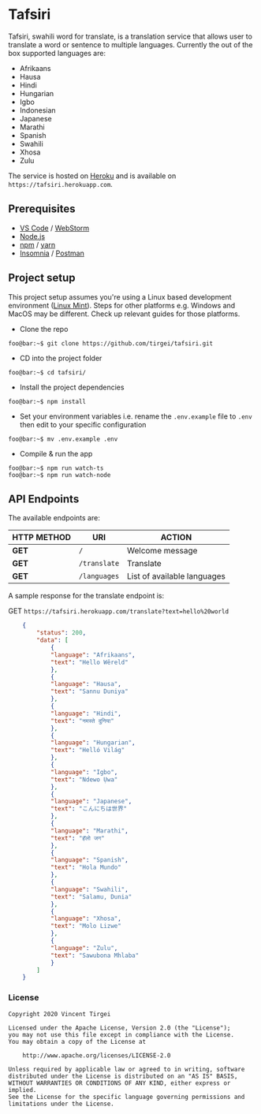 # Tafsiri

Tafsiri, swahili word for translate, is a translation service that allows user to translate a word or sentence to multiple languages. Currently the out of the box supported languages are:

- Afrikaans
- Hausa
- Hindi
- Hungarian
- Igbo
- Indonesian
- Japanese
- Marathi
- Spanish
- Swahili
- Xhosa
- Zulu

The service is hosted on [Heroku](https://heroku.com) and is available on `https://tafsiri.herokuapp.com`.

## Prerequisites

- [VS Code](https://code.visualstudio.com) / [WebStorm](https://www.jetbrains.com/webstorm/)
- [Node.js](https://nodejs.org/en/)
- [npm](https://www.npmjs.com) / [yarn](https://yarnpkg.com/en/)
- [Insomnia](https://insomnia.rest) / [Postman](https://www.getpostman.com)

## Project setup

This project setup assumes you're using a Linux based development environment ([Linux Mint](https://linuxmint.com)). Steps for other platforms e.g. Windows and MacOS may be different. Check up relevant guides for those platforms.

- Clone the repo

```console
foo@bar:~$ git clone https://github.com/tirgei/tafsiri.git
```

- CD into the project folder

```console
foo@bar:~$ cd tafsiri/
```

- Install the project dependencies

```console
foo@bar:~$ npm install
```

- Set your environment variables i.e. rename the `.env.example` file to `.env` then edit to your specific configuration

```console
foo@bar:~$ mv .env.example .env
```

- Compile & run the app

```console
foo@bar:~$ npm run watch-ts
foo@bar:~$ npm run watch-node
```

## API Endpoints

The available endpoints are: 

| **HTTP METHOD** | **URI** | **ACTION** |
| --- | --- | --- |
| **GET** | `/` | Welcome message |
| **GET** | `/translate` | Translate |
| **GET** | `/languages` | List of available languages |

A sample response for the translate endpoint is:

GET `https://tafsiri.herokuapp.com/translate?text=hello%20world`

```json
    {
        "status": 200,
        "data": [
            {
            "language": "Afrikaans",
            "text": "Hello Wêreld"
            },
            {
            "language": "Hausa",
            "text": "Sannu Duniya"
            },
            {
            "language": "Hindi",
            "text": "नमस्ते दुनिया"
            },
            {
            "language": "Hungarian",
            "text": "Helló Világ"
            },
            {
            "language": "Igbo",
            "text": "Ndewo Ụwa"
            },
            {
            "language": "Japanese",
            "text": "こんにちは世界"
            },
            {
            "language": "Marathi",
            "text": "हॅलो जग"
            },
            {
            "language": "Spanish",
            "text": "Hola Mundo"
            },
            {
            "language": "Swahili",
            "text": "Salamu, Dunia"
            },
            {
            "language": "Xhosa",
            "text": "Molo Lizwe"
            },
            {
            "language": "Zulu",
            "text": "Sawubona Mhlaba"
            }
        ]
    }
```

### License

```licence
Copyright 2020 Vincent Tirgei

Licensed under the Apache License, Version 2.0 (the "License");
you may not use this file except in compliance with the License.
You may obtain a copy of the License at

    http://www.apache.org/licenses/LICENSE-2.0

Unless required by applicable law or agreed to in writing, software
distributed under the License is distributed on an "AS IS" BASIS,
WITHOUT WARRANTIES OR CONDITIONS OF ANY KIND, either express or implied.
See the License for the specific language governing permissions and
limitations under the License.
```
